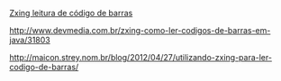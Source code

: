 [Zxing leitura de código de barras](https://github.com/zxing/zxing)

http://www.devmedia.com.br/zxing-como-ler-codigos-de-barras-em-java/31803

http://maicon.strey.nom.br/blog/2012/04/27/utilizando-zxing-para-ler-codigo-de-barras/
